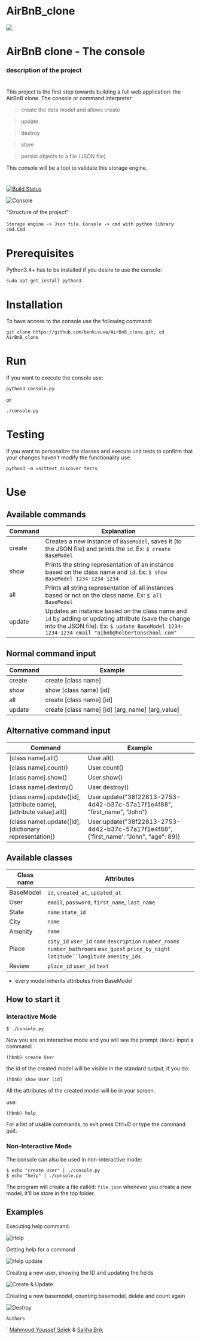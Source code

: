 # AirBnB_clone

<img align="center" src="[https://i.ibb.co/d5N85Nh/hbnb.png](https://github.com/Beshoy-Ayad/AirBnB_clone/blob/master/PIC/1.png?raw=true)">


# AirBnB clone - The console

### description of the project
# 
This project is the first step towards building a full web application: the AirBnB clone.
The console or command interpreter
 >create the data model and allows create

 >update 

 >destroy

 >store

 >persist objects to a file (JSON file).

  This console will be a tool to validate this storage engine.
  #

  [![Build Status](https://travis-ci.org/joemccann/dillinger.svg?branch=master)](https://travis-ci.org/joemccann/dillinger)

![Console](https://github.com/daorejuela1/AirBnB_clone/blob/master/images/console_airbnb.png)

"Structure of the project"

`Storage engine -> Json file.`
`Console -> cmd with python library cmd.Cmd`



# Prerequisites 

Python3.4+ has to be installed if you desire to use the console:
```
sudo apt-get install python3
```

# Installation

To have access to the console use the following command:

```
git clone https://github.com/benkivuva/AirBnB_clone.git; cd AirBnB_clone
```

# Run

If you want to execute the console use:

```
python3 console.py
```
or
```
./console.py
```

# Testing 

If you want to personalize the classes and execute unit tests to confirm that your changes haven't modify the functionality use:

```
python3 -m unittest discover tests
```

# Use

## Available commands
|Command| Explanation |
|--|--|
| create | Creates a new instance of `BaseModel`, saves it (to the JSON file) and prints the `id`. Ex: `$ create BaseModel`  |
| show | Prints the string representation of an instance based on the class name and `id`. Ex: `$ show BaseModel 1234-1234-1234` |
| all | Prints all string representation of all instances based or not on the class name. Ex: `$ all BaseModel` |
| update | Updates an instance based on the class name and `id` by adding or updating attribute (save the change into the JSON file). Ex: `$ update BaseModel 1234-1234-1234 email "aibnb@holbertonschool.com"` |

## Normal command input

|Command| Example|
|--|--|
|create| create [class name] |
|show| show [class name] [id] |
|all| create [class name] [id]|
|update| create [class name] [id] [arg_name] [arg_value]|


## Alternative command input
|Command| Example|
|--|--|
|[class name].all()| User.all() |
|[class name].count()| User.count() |
|[class name].show()| User.show() |
|[class name].destroy()| User.destroy() |
|[class name].update([id], [attribute name], [attribute value].all()| User.update("38f22813-2753-4d42-b37c-57a17f1e4f88", "first_name", "John") |
|(class name).update([id], [dictionary representation])| User.update("38f22813-2753-4d42-b37c-57a17f1e4f88", {'first_name': "John", "age": 89}) |

## Available classes
|Class name| Attributes|
|--|--|
| BaseModel | `id`, `created_at`, `updated_at`  |
| User| `email`, `password`, `first_name`, `last_name` |
| State| `name` `state_id`|
| City| `name`  |
| Amenity | `name` |
| Place | `city_id` `user_id` `name` `description` `number_rooms` `number_bathrooms` `max_guest` `price_by_night` `latitude``longitude` `amenity_ids` |
| Review| `place_id` `user_id` `text` |

* every model inherits attributes from BaseModel

## How to start it

### Interactive Mode
```
$ ./console.py
```

Now you are on interactive mode and you will see the prompt `(hbnb)`
input a command:

```
(hbnb) create User
```
the id of the created model will be visible in the standard output, if you do:

```
(hbnb) show User [id]
```

All the attributes of the created model will be in your screen.

use: 

```
(hbnb) help
```
For a list of usable commands, to exit press Ctrl+D or type the command quit.

### Non-Interactive Mode

The console can also be used in non-interactive mode:

```
$ echo "create User" | ./console.py
$ echo "help" | ./console.py
```

The program will create a file called: `file.json` whenever you create a new model, it'll be store in the top folder.

## Examples

Executing help command.

![Help](https://github.com/daorejuela1/AirBnB_clone/blob/master/images/help.gif)

Getting help for a command

![Help update](https://github.com/daorejuela1/AirBnB_clone/blob/master/images/help%20update.gif)

Creating a new user, showing the ID and updating the fields

![Create & Update](https://github.com/daorejuela1/AirBnB_clone/blob/master/images/create%20user%20and%20update.gif)

Creating a new basemodel, counting basemodel, delete and count again

![Destroy](https://github.com/daorejuela1/AirBnB_clone/blob/master/images/destroy.gif)
```
Authors
```
`
 [Mahmoud Youssef Sdiek](https://github.com/MahmoudYoussefSdiek) & [Saliha Brik](https://github.com/salihabrik)

```
